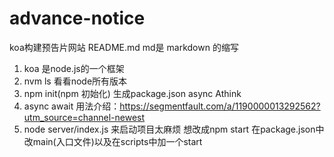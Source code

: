 # advance-notice
koa构建预告片网站
README.md  md是 markdown 的缩写
1. koa 是node.js的一个框架
2. nvm ls 看看node所有版本
3. npm init(npm 初始化) 生成package.json  async Athink
4. async await 用法介绍：https://segmentfault.com/a/1190000013292562?utm_source=channel-newest
5. node server/index.js 来启动项目太麻烦 想改成npm start
   在package.json中改main(入口文件)以及在scripts中加一个start